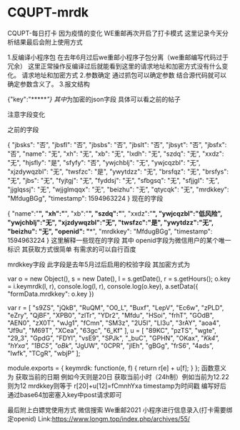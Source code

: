 # CQUPT-mrdk
CQUPT-每日打卡
因为疫情的变化 WE重邮再次开启了打卡模式
这里记录今天分析结果最后会附上使用方式

1.反编译小程序包
在去年6月过后we重邮小程序子包分离（we重邮编写代码过于冗余）
这里正常操作反编译过后就能看到这里的请求地址和加密方式没有什么变化。
请求地址和加密方式
2.参数确定
通过抓包可以确定参数
结合源代码就可以确定参数含义了。
3.报文结构

{"key":"******"}
其中*为加密的json字段 具体可以看之前的帖子

注意字段变化

之前的字段

{
    "jbsks": "否",
    "jbsfl": "否",
    "jbsbs": "否",
    "jbslt": "否",
    "jbsyt": "否",
    "jbsfx": "否",
    "name": "无",
    "xh": "无",
    "xb": "无",
    "lxdh": "无",
    "szdq": "无",
    "xxdz": "无",
    "hjsfly": "是",
    "sfyfy": "否",
    "ywjchblj": "无",
    "ywjcqzbl": "无",
    "xjzdywqzbl": "无",
    "twsfzc": "是",
    "ywytdzz": "无",
    "brsfqz": "无",
    "brsfys": "无",
    "jbs": "无",
    "fyjtgj": "无",
    "fyddsj": "无",
    "sfbgsq": "无",
    "sfjjgl": "无",
    "jjglqssj": "无",
    "wjjglmqqx": "无",
    "beizhu": "无",
    "qtycqk": "无",
    "mrdkkey": "MfdugBGg",
    "timestamp": 1594963224
}
现在的字段

{
     "name":"**",
    "xh":"**",
    "xb":"**",
    "szdq":"**",
    "xxdz":"**",
    "ywjcqzbl":"低风险",
    "ywjchblj":"无",
    "xjzdywqzbl":"无",
    "twsfzc":"是",
    "ywytdzz":"无",
    "beizhu": "无",
    "openid": "***",
    "mrdkkey": "MfdugBGg",
    "timestamp": 1594963224
}
这里解释一些现在的字段
其中
openid字段为微信用户的某个唯一标识 其获取方式很简单 有需求的可以自行百度

mrdkkey字段 此字段是去年5月过后启用的校验字段
其加密方式为

 var o = new Object(), s = new Date(), l = s.getDate(), r = s.getHours();
                    o.key = i.keymrdk(l, r), console.log(l, r), console.log(o.key), a.setData({
                        "formData.mrdkkey": o.key
                    })

var r = [ "s9ZS", "jQkB", "RuQM", "O0_L", "Buxf", "LepV", "Ec6w", "zPLD", "eZry", "QjBF", "XPB0", "zlTr", "YDr2", "Mfdu", "HSoi", "frhT", "GOdB", "AEN0", "zX0T", "wJg1", "fCmn", "SM3z", "2U5I", "LI3u", "3rAY", "aoa4", "Jf9u", "M69T", "XCea", "63gc", "6_Kf" ], u = [ "89KC", "pzTS", "wgte", "29_3", "GpdG", "FDYl", "vsE9", "SPJk", "_buC", "GPHN", "OKax", "_Kk4", "hYxa", "1BC5", "oBk_", "JgUW", "0CPR", "jlEh", "gBGg", "frS6", "4ads", "Iwfk", "TCgR", "wbjP" ];

module.exports = {
    keymrdk: function(e, f) {
        return r[e] + u[f];
    }
};
函数意义为
获取当前的日期 例如今天则是20日
获取当前小时（24h制）例如当前为12.22 则为12
mrdkkey则等于 r[20]+u[12]=fCmnhYxa
timestamp为时间戳
编写好后通过base64加密塞入key中post请求即可

最后附上白嫖党使用方式
微信搜索
We重邮2021 小程序进行信息录入(打卡需要绑定openid)
Link:https://www.longm.top/index.php/archives/55/
